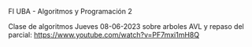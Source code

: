 FI UBA - Algoritmos y Programación 2


Clase de algoritmos Jueves 08-06-2023 sobre arboles AVL y repaso del parcial:
https://www.youtube.com/watch?v=PF7mxi1mH8Q

